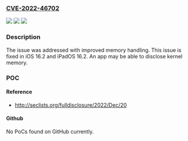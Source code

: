 ### [CVE-2022-46702](https://cve.mitre.org/cgi-bin/cvename.cgi?name=CVE-2022-46702)
![](https://img.shields.io/static/v1?label=Product&message=iOS%20and%20iPadOS&color=blue)
![](https://img.shields.io/static/v1?label=Version&message=n%2Fa&color=blue)
![](https://img.shields.io/static/v1?label=Vulnerability&message=An%20app%20may%20be%20able%20to%20disclose%20kernel%20memory&color=brighgreen)

### Description

The issue was addressed with improved memory handling. This issue is fixed in iOS 16.2 and iPadOS 16.2. An app may be able to disclose kernel memory.

### POC

#### Reference
- http://seclists.org/fulldisclosure/2022/Dec/20

#### Github
No PoCs found on GitHub currently.

